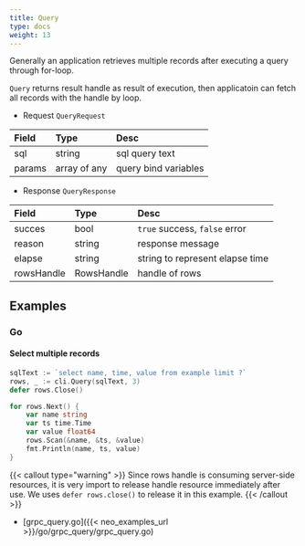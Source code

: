 ```yaml
---
title: Query
type: docs
weight: 13
---
```


Generally an application retrieves multiple records after executing a query through for-loop.

`Query` returns result handle as result of execution, then applicatoin can fetch all records with the handle by loop.

- Request `QueryRequest`

| Field  | Type         | Desc                 |
|:-------|:-------------|:---------------------|
| sql    | string       | sql query text       |
| params | array of any | query bind variables |


- Response `QueryResponse`

| Field      | Type         | Desc                             |
|:-----------|:-------------|:---------------------------------|
| succes     | bool         | `true` success, `false` error    |
| reason     | string       | response message                 |
| elapse     | string       | string to represent elapse time  |
| rowsHandle | RowsHandle   | handle of rows                   |

## Examples

### Go

#### Select multiple records

```go
sqlText := `select name, time, value from example limit ?`
rows, _ := cli.Query(sqlText, 3)
defer rows.Close()

for rows.Next() {
    var name string
    var ts time.Time
    var value float64
    rows.Scan(&name, &ts, &value)
    fmt.Println(name, ts, value)
}
```

{{< callout type="warning" >}}
Since rows handle is consuming server-side resources, it is very import to release handle resource immediately after use. We uses `defer rows.close()` to release it in this example.
{{< /callout >}}

- [grpc_query.go]({{< neo_examples_url >}}/go/grpc_query/grpc_query.go)